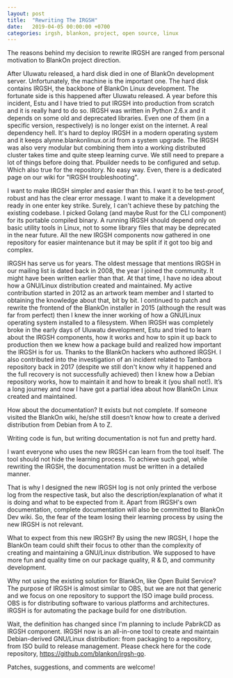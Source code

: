 ```yaml
---
layout: post
title:  "Rewriting The IRGSH"
date:   2019-04-05 00:00:00 +0700
categories: irgsh, blankon, project, open source, linux
---
```


The reasons behind my decision to rewrite IRGSH are ranged from personal motivation to BlankOn project direction.

After Uluwatu released, a hard disk died in one of BlankOn development server. Unfortunately, the machine is the important one. The hard disk contains IRGSH, the backbone of BlankOn Linux development. The fortunate side is this happened after Uluwatu released. A year before this incident, Estu and I have tried to put IRGSH into production from scratch and it is really hard to do so. IRGSH was written in Python 2.6.x and it depends on some old and deprecated libraries. Even one of them (in a specific version, respectively) is no longer exist on the internet. A real dependency hell. It's hard to deploy IRGSH in a modern operating system and it keeps alynne.blankonlinux.or.id from a system upgrade. The IRGSH was also very modular but combining them into a working distributed cluster takes time and quite steep learning curve. We still need to prepare a lot of things before doing that. Pbuilder needs to be configured and setup. Which also true for the repository. No easy way. Even, there is a dedicated page on our wiki for "IRGSH troubleshooting".

I want to make IRGSH simpler and easier than this. I want it to be test-proof, robust and has the clear error message. I want to make it a development ready in one enter key strike. Surely, I can't achieve these by patching the existing codebase. I picked Golang (and maybe Rust for the CLI component) for its portable compiled binary. A running IRGSH should depend only on basic utility tools in Linux, not to some library files that may be deprecated in the near future. All the new IRGSH components now gathered in one repository for easier maintenance but it may be split if it got too big and complex.

IRGSH has serve us for years. The oldest message that mentions IRGSH in our mailing list is dated back in 2008, the year I joined the community. It might have been written earlier than that. At that time, I have no idea about how a GNU/Linux distribution created and maintained. My active contribution started in 2012 as an artwork team member and I started to obtaining the knowledge about that, bit by bit. I continued to patch and rewrite the frontend of the BlankOn installer in 2015 (although the result was far from perfect) then I knew the inner working of how a GNU/Linux operating system installed to a filesystem. When IRGSH was completely broke in the early days of Uluwatu development, Estu and tried to learn about the IRGSH components, how it works and how to spin it up back to production then we knew how a package build and realized how important the IRGSH is for us. Thanks to the BlankOn hackers who authored IRGSH. I also contributed into the investigation of an incident related to Tambora repository back in 2017 (despite we still don't know why it happened and the full recovery is not successfully achieved) then I knew how a Debian repository works, how to maintain it and how to break it (you shall not!). It’s a long journey and now I have got a partial idea about how BlankOn Linux created and maintained.

How about the documentation? It exists but not complete. If someone visited the BlankOn wiki, he/she still doesn’t know how to create a derived distribution from Debian from A to Z.

Writing code is fun, but writing documentation is not fun and pretty hard.

I want everyone who uses the new IRGSH can learn from the tool itself. The tool should not hide the learning process. To achieve such goal, while rewriting the IRGSH, the documentation must be written in a detailed manner.

That is why I designed the new IRGSH log is not only printed the verbose log from the respective task, but also the description/explanation of what it is doing and what to be expected from it. Apart from IRGSH's own documentation, complete documentation will also be committed to BlankOn Dev wiki. So, the fear of the team losing their learning process by using the new IRGSH is not relevant.

What to expect from this new IRGSH? By using the new IRGSH, I hope the BlankOn team could shift their focus to other than the complexity of creating and maintaining a GNU/Linux distribution. We supposed to have more fun and quality time on our package quality, R & D, and community development.

Why not using the existing solution for BlankOn, like Open Build Service? The purpose of IRGSH is almost similar to OBS, but we are not that generic and we focus on one repository to support the ISO image build process. OBS is for distributing software to various platforms and architectures. IRGSH is for automating the package build for one distribution.

Wait, the definition has changed since I'm planning to include PabrikCD as IRGSH component. IRGSH now is an all-in-one tool to create and maintain Debian-derived GNU/Linux distribution: from packaging to a repository, from ISO build to release management. Please check here for the code repository, https://github.com/blankon/irgsh-go.

Patches, suggestions, and comments are welcome!

